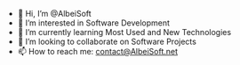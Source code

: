 - 👋 Hi, I’m @AlbeiSoft
- 👀 I’m interested in Software Development
- 🌱 I’m currently learning Most Used and New Technologies
- 💞️ I’m looking to collaborate on Software Projects
- 📫 How to reach me: contact@AlbeiSoft.net

<!---
albeisoft/albeisoft is a ✨ special ✨ repository because its `README.md` (this file) appears on your GitHub profile.
You can click the Preview link to take a look at your changes.
--->
